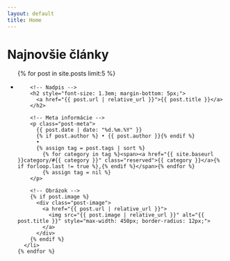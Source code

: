 ```yaml
---
layout: default
title: Home
---
```





<div class="home">
  <h1>Najnovšie články</h1>

  <ul class="post-list">
    {% for post in site.posts limit:5 %}
      <li style="margin-bottom: 40px;">
        
        <!-- Nadpis -->
        <h2 style="font-size: 1.3em; margin-bottom: 5px;">
          <a href="{{ post.url | relative_url }}">{{ post.title }}</a>
        </h2>

        <!-- Meta informácie -->
        <p class="post-meta">
          {{ post.date | date: "%d.%m.%Y" }}
          {% if post.author %} • {{ post.author }}{% endif %}
          •
          {% assign tag = post.tags | sort %}          
            {% for category in tag %}<span><a href="{{ site.baseurl }}category/#{{ category }}" class="reserved">{{ category }}</a>{% if forloop.last != true %},{% endif %}</span>{% endfor %}
            {% assign tag = nil %}
        </p>

        <!-- Obrázok -->
        {% if post.image %}
          <div class="post-image">
            <a href="{{ post.url | relative_url }}">
              <img src="{{ post.image | relative_url }}" alt="{{ post.title }}" style="max-width: 450px; border-radius: 12px;">
            </a>
          </div>
        {% endif %}
      </li>
    {% endfor %}
  </ul>
</div> 




